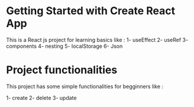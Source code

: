# Getting Started with Create React App

This is a React js project for learning basics like :
1- useEffect
2- useRef
3- components
4- nesting
5- localStorage
6- Json

# Project functionalities
This project has some simple functionalities for begginners like :

1- create
2- delete
3- update
